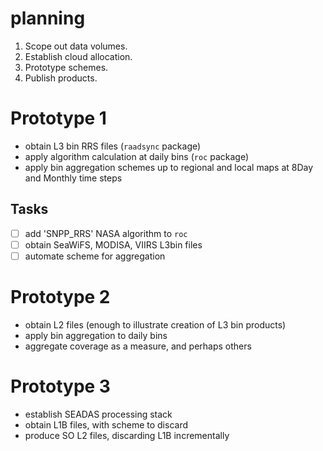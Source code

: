 # planning

1. Scope out data volumes. 
2. Establish cloud allocation. 
3. Prototype schemes. 
4. Publish products. 

# Prototype 1

* obtain L3 bin RRS files (`raadsync` package)
* apply algorithm calculation at daily bins (`roc` package)
* apply bin aggregation schemes up to regional and local maps at 8Day and Monthly time steps

## Tasks

- [ ]  add 'SNPP_RRS' NASA algorithm to `roc`
- [ ]  obtain SeaWiFS, MODISA, VIIRS L3bin files
- [ ] automate scheme for aggregation

# Prototype 2

* obtain L2 files (enough to illustrate creation of L3 bin products)
* apply bin aggregation to daily bins
* aggregate coverage as a measure, and perhaps others


# Prototype 3

* establish SEADAS processing stack
* obtain L1B files, with scheme to discard
* produce SO L2 files, discarding L1B incrementally

